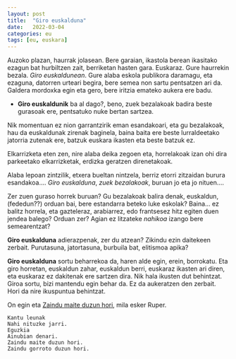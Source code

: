 ```yaml
---
layout: post
title:  "Giro euskalduna"
date:   2022-03-04
categories: eu 
tags: [eu, euskara]
---
```


Auzoko plazan, haurrak jolasean. Bere garaian, ikastola berean ikasitako ezagun bat hurbiltzen zait, berriketan hasten gara. Euskaraz. Gure haurrekin bezala. *Giro euskaldunean*. 
Gure alaba eskola publikora daramagu, eta ezaguna, datorren urteari begira, bere semea non sartu pentsatzen ari da. Galdera mordoxka egin eta gero, bere iritzia emateko aukera ere badu. 
- **Giro euskaldunik** ba al dago?, beno, zuek bezalakoak badira beste gurasoak ere, pentsatuko nuke bertan sartzea. 

Nik momentuan ez nion garrantzirik eman esandakoari, eta gu bezalakoak, hau da euskaldunak zirenak baginela, baina baita ere beste lurraldeetako jatorria zutenak ere, batzuk euskara ikasten eta beste batzuk ez. 

Elkarrizketa eten zen, nire alaba deika zegoen eta, horrelakoak izan ohi dira parkeetako elkarrizketak, erdizka geratzen direnetakoak. 

Alaba lepoan zintzilik, etxera bueltan nintzela, berriz etorri zitzaidan burura esandakoa.... *Giro euskalduna*, *zuek bezalakoak*, buruan jo eta jo nituen.... 

Zer zuen guraso horrek buruan? Gu bezalakoak balira denak, euskaldun, (fededun??) orduan bai, bere estandarra beteko luke eskolak? 
Baina... ez balitz horrela, eta gazteleraz, arabiarrez, edo frantsesez hitz egiten duen jendea balego? Orduan zer? Agian ez litzateke *nahikoa* izango bere semearentzat?

**Giro euskalduna** adierazpenak, zer du atzean? 
Zikindu ezin daitekeen zerbait. Purutasuna, jatortasuna, burbuila bat, elitismoa apika?

**Giro euskalduna** sortu beharrekoa da, haren alde egin, erein, borrokatu. Eta giro horretan, euskaldun zahar, euskaldun berri, euskaraz ikasten ari diren, eta euskaraz ez dakitenak ere sartzen dira. Nik hala ikusten dut behintzat. 
Giroa sortu, bizi mantendu egin behar da. 
Ez da aukeratzen den zerbait. Hori da nire ikuspuntua behintzat. 

On egin eta [Zaindu maite duzun hori](https://www.youtube.com/watch?v=UtjzB9xrwAw), mila esker Ruper.

	Kantu leunak
	Nahi nituzke jarri.
	Eguzkia
	Ainubian denari.
	Zaindu maite duzun hori.
	Zaindu gorroto duzun hori.
